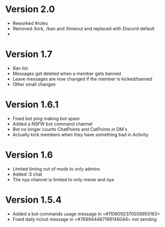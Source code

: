 # Version 2.0
+ Reworked #roles
+ Removed /kick, /ban and /timeout and replaced with Discord default
+ 

# Version 1.7
+ Ban list
+ Messages get deleted when a member gets banned
+ Leave messages are now changed if the member is kicked/banned
+ Other small changes

# Version 1.6.1
+ Fixed bot ping making bot spam
+ Added a NSFW bot command channel
+ Bot no longer counts ChatPoints and CatPoints in DM's
+ Actually kick members when they have something bad in Activity 

# Version 1.6
+ Limited timing out of mods to only admins
+ Added :3 chat
+ The nya channel is limited to only meow and nya

# Version 1.5.4
+ Added a bot commands usage message in <#1106092370509955163>
+ Fixed daily in/out message in <#768944487199146044> not sending

